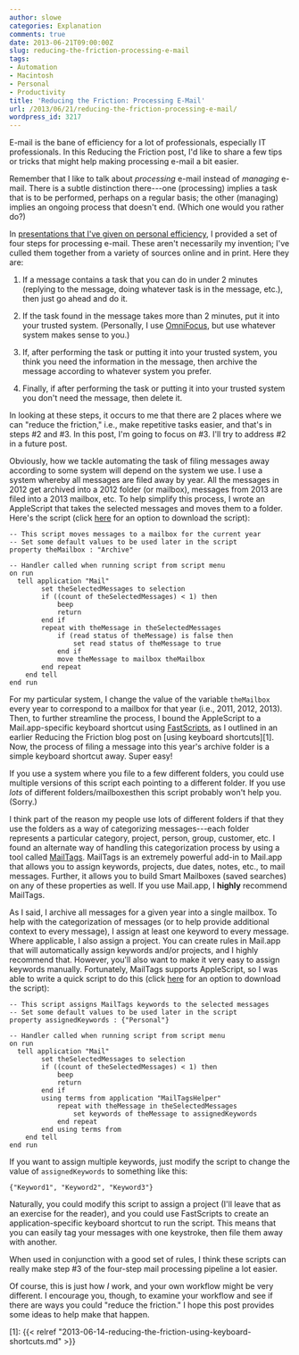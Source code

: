 ```yaml
---
author: slowe
categories: Explanation
comments: true
date: 2013-06-21T09:00:00Z
slug: reducing-the-friction-processing-e-mail
tags:
- Automation
- Macintosh
- Personal
- Productivity
title: 'Reducing the Friction: Processing E-Mail'
url: /2013/06/21/reducing-the-friction-processing-e-mail/
wordpress_id: 3217
---
```


E-mail is the bane of efficiency for a lot of professionals, especially IT professionals. In this Reducing the Friction post, I'd like to share a few tips or tricks that might help making processing e-mail a bit easier.

Remember that I like to talk about _processing_ e-mail instead of _managing_ e-mail. There is a subtle distinction there---one (processing) implies a task that is to be performed, perhaps on a regular basis; the other (managing) implies an ongoing process that doesn't end. (Which one would you rather do?)

In [presentations that I've given on personal efficiency](https://speakerdeck.com/slowe/tips-and-tricks-from-a-wannabe-productivity-geek), I provided a set of four steps for processing e-mail. These aren't necessarily my invention; I've culled them together from a variety of sources online and in print. Here they are:

1. If a message contains a task that you can do in under 2 minutes (replying to the message, doing whatever task is in the message, etc.), then just go ahead and do it.

2. If the task found in the message takes more than 2 minutes, put it into your trusted system. (Personally, I use [OmniFocus](http://www.omnigroup.com/products/omnifocus/), but use whatever system makes sense to you.)

3. If, after performing the task or putting it into your trusted system, you think you need the information in the message, then archive the message according to whatever system you prefer.

4. Finally, if after performing the task or putting it into your trusted system you don't need the message, then delete it.

In looking at these steps, it occurs to me that there are 2 places where we can "reduce the friction," i.e., make repetitive tasks easier, and that's in steps #2 and #3. In this post, I'm going to focus on #3. I'll try to address #2 in a future post.

Obviously, how we tackle automating the task of filing messages away according to some system will depend on the system we use. I use a system whereby all messages are filed away by year. All the messages in 2012 get archived into a 2012 folder (or mailbox), messages from 2013 are filed into a 2013 mailbox, etc. To help simplify this process, I wrote an AppleScript that takes the selected messages and moves them to a folder. Here's the script (click [here](https://gist.github.com/scottslowe/5788136) for an option to download the script):

``` applescript
-- This script moves messages to a mailbox for the current year
-- Set some default values to be used later in the script
property theMailbox : "Archive"

-- Handler called when running script from script menu
on run
  tell application "Mail"
        set theSelectedMessages to selection
        if ((count of theSelectedMessages) < 1) then
            beep
            return
        end if
        repeat with theMessage in theSelectedMessages
            if (read status of theMessage) is false then
                set read status of theMessage to true
            end if
            move theMessage to mailbox theMailbox
        end repeat
    end tell
end run
```

For my particular system, I change the value of the variable `theMailbox` every year to correspond to a mailbox for that year (i.e., 2011, 2012, 2013). Then, to further streamline the process, I bound the AppleScript to a Mail.app-specific keyboard shortcut using [FastScripts](http://www.red-sweater.com/fastscripts/), as I outlined in an earlier Reducing the Friction blog post on [using keyboard shortcuts][1]. Now, the process of filing a message into this year's archive folder is a simple keyboard shortcut away. Super easy!

If you use a system where you file to a few different folders, you could use multiple versions of this script each pointing to a different folder. If you use _lots_ of different folders/mailboxesthen this script probably won't help you. (Sorry.)

I think part of the reason my people use lots of different folders if that they use the folders as a way of categorizing messages---each folder represents a particular category, project, person, group, customer, etc. I found an alternate way of handling this categorization process by using a tool called [MailTags](http://indev.ca/MailTags.html). MailTags is an extremely powerful add-in to Mail.app that allows you to assign keywords, projects, due dates, notes, etc., to mail messages. Further, it allows you to build Smart Mailboxes (saved searches) on any of these properties as well. If you use Mail.app, I **highly** recommend MailTags.

As I said, I archive all messages for a given year into a single mailbox. To help with the categorization of messages (or to help provide additional context to every message), I assign at least one keyword to every message. Where applicable, I also assign a project. You can create rules in Mail.app that will automatically assign keywords and/or projects, and I highly recommend that. However, you'll also want to make it very easy to assign keywords manually. Fortunately, MailTags supports AppleScript, so I was able to write a quick script to do this (click [here](https://gist.github.com/scottslowe/5788104) for an option to download the script):

``` applescript
-- This script assigns MailTags keywords to the selected messages
-- Set some default values to be used later in the script
property assignedKeywords : {"Personal"}

-- Handler called when running script from script menu
on run
  tell application "Mail"
        set theSelectedMessages to selection
        if ((count of theSelectedMessages) < 1) then
            beep
            return
        end if
        using terms from application "MailTagsHelper"
            repeat with theMessage in theSelectedMessages
                set keywords of theMessage to assignedKeywords
            end repeat
        end using terms from
    end tell
end run
```

If you want to assign multiple keywords, just modify the script to change the value of `assignedKeywords` to something like this:

    {"Keyword1", "Keyword2", "Keyword3"}

Naturally, you could modify this script to assign a project (I'll leave that as an exercise for the reader), and you could use FastScripts to create an application-specific keyboard shortcut to run the script. This means that you can easily tag your messages with one keystroke, then file them away with another.

When used in conjunction with a good set of rules, I think these scripts can really make step #3 of the four-step mail processing pipeline a lot easier.

Of course, this is just how _I_ work, and your own workflow might be very different. I encourage you, though, to examine your workflow and see if there are ways you could "reduce the friction." I hope this post provides some ideas to help make that happen.


[1]: {{< relref "2013-06-14-reducing-the-friction-using-keyboard-shortcuts.md" >}}
